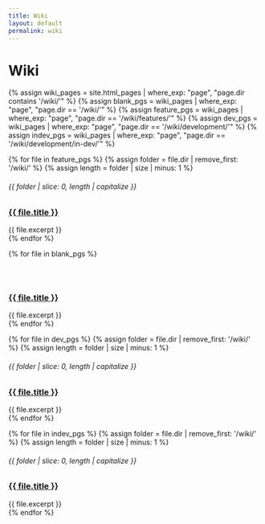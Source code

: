 ```yaml
---
title: Wiki
layout: default
permalink: wiki
---
```


# Wiki

<div class="wikilinks">
  {% assign wiki_pages = site.html_pages | where_exp: "page", "page.dir contains '/wiki/'" %}
  {% assign blank_pgs = wiki_pages | where_exp: "page", "page.dir == '/wiki/'" %}
  {% assign feature_pgs = wiki_pages | where_exp: "page", "page.dir == '/wiki/features/'" %}
  {% assign dev_pgs = wiki_pages | where_exp: "page", "page.dir == '/wiki/development/'" %}
  {% assign indev_pgs = wiki_pages | where_exp: "page", "page.dir == '/wiki/development/in-dev/'" %}

  {% for file in feature_pgs %}
    {% assign folder = file.dir | remove_first: '/wiki/' %}
    {% assign length = folder | size | minus: 1 %}
    <div>
      <h6>{{ folder | slice: 0, length | capitalize }}</h6>
      <h3><a href="{{ file.url | relative_url }}">
        {{ file.title }}
      </a></h3>
      <div>{{ file.excerpt }}</div>
    </div>
  {% endfor %}
  <br />

  {% for file in blank_pgs %}
    <div>
      <h6>&nbsp;</h6>
      <h3><a href="{{ file.url | relative_url }}">
        {{ file.title }}
      </a></h3>
      <div>{{ file.excerpt }}</div>
    </div>
  {% endfor %}
  <br />

  {% for file in dev_pgs %}
    {% assign folder = file.dir | remove_first: '/wiki/' %}
    {% assign length = folder | size | minus: 1 %}
    <div>
      <h6>{{ folder | slice: 0, length | capitalize }}</h6>
      <h3><a href="{{ file.url | relative_url }}">
        {{ file.title }}
      </a></h3>
      <div>{{ file.excerpt }}</div>
    </div>
  {% endfor %}
  <br />

  {% for file in indev_pgs %}
    {% assign folder = file.dir | remove_first: '/wiki/' %}
    {% assign length = folder | size | minus: 1 %}
    <div>
      <h6>{{ folder | slice: 0, length | capitalize }}</h6>
      <h3><a href="{{ file.url | relative_url }}">
        {{ file.title }}
      </a></h3>
      <div>{{ file.excerpt }}</div>
    </div>
  {% endfor %}
</div>

